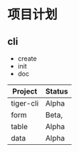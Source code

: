 # 项目计划

## cli
  - create
  - init
  - doc

| Project             | Status | 
|---------            |--------|
| tiger-cli           | Alpha  |
| form                | Beta,  |
| table               | Alpha  |
| data                | Alpha  |
